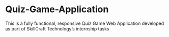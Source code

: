 # Quiz-Game-Application
This is a fully functional, responsive Quiz Game Web Application developed as part of SkillCraft Technology’s internship tasks
